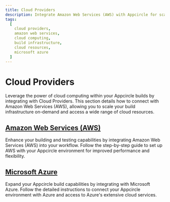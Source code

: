 ```yaml
---
title: Cloud Providers
description: Integrate Amazon Web Services (AWS) with Appcircle for scalable infrastructure and cloud resource access. Enhance your app building and testing capabilities.
tags:
  [
    cloud providers,
    amazon web services,
    cloud computing,
    build infrastructure,
    cloud resources,
    microsoft azure
  ]
---
```


# Cloud Providers

Leverage the power of cloud computing within your Appcircle builds by integrating with Cloud Providers. This section details how to connect with Amazon Web Services (AWS), allowing you to scale your build infrastructure on-demand and access a wide range of cloud resources.

## [Amazon Web Services (AWS)](/self-hosted-appcircle/install-server/linux-package/installation/cloud-providers/aws)

Enhance your building and testing capabilities by integrating Amazon Web Services (AWS) into your workflow. Follow the step-by-step guide to set up AWS with your Appcircle environment for improved performance and flexibility.

## [Microsoft Azure](/self-hosted-appcircle/install-server/linux-package/installation/cloud-providers/azure)

Expand your Appcircle build capabilities by integrating with Microsoft Azure. Follow the detailed instructions to connect your Appcircle environment with Azure and access to Azure's extensive cloud services.